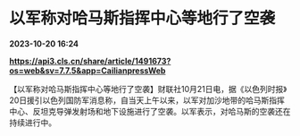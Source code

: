 # 以军称对哈马斯指挥中心等地行了空袭

**2023-10-20 16:24**

**https://api3.cls.cn/share/article/1491673?os=web&sv=7.7.5&app=CailianpressWeb**

【以军称对哈马斯指挥中心等地行了空袭】财联社10月21日电，据《以色列时报》20日援引以色列国防军消息称，自当天上午以来，以军对加沙地带的哈马斯指挥中心、反坦克导弹发射场和地下设施进行了空袭。以军表示，对哈马斯的空袭还在持续进行中。